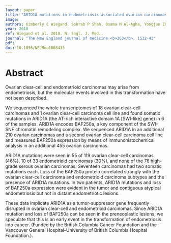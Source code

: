 ```yaml
---
layout: paper
title: "ARID1A mutations in endometriosis-associated ovarian carcinomas."
image: 
authors: Kimberly C Wiegand, Sohrab P Shah, Osama M Al-Agha, Yongjun Zhao, Kane Tse, Thomas Zeng, Janine Senz, Melissa K McConechy, Michael S Anglesio, Steve E Kalloger, Winnie Yang, Alireza Heravi-Moussavi, Ryan Giuliany, Christine Chow, John Fee, Abdalnasser Zayed, Leah Prentice, Nataliya Melnyk, Gulisa Turashvili, Allen D Delaney, Jason Madore, Stephen Yip, Andrew W McPherson, Gavin Ha, Lynda Bell, Sian Fereday, Angela Tam, Laura Galletta, Patricia N Tonin, Diane Provencher, Dianne Miller, Steven J M Jones, Richard A Moore, Gregg B Morin, Arusha Oloumi, Niki Boyd, Samuel A Aparicio, Ie-Ming Shih, Anne-Marie Mes-Masson, David D Bowtell, Martin Hirst, Blake Gilks, Marco A Marra, David G Huntsman
year: 2010
ref: Wiegand et al. 2010. N. Engl. J. Med..
journal: "The New England journal of medicine <b>363</b>, 1532-43"
pdf: 
doi: 10.1056/NEJMoa1008433
---
```


# Abstract

Ovarian clear-cell and endometrioid carcinomas may arise from endometriosis, but the molecular events involved in this transformation have not been described.

We sequenced the whole transcriptomes of 18 ovarian clear-cell carcinomas and 1 ovarian clear-cell carcinoma cell line and found somatic mutations in ARID1A (the AT-rich interactive domain 1A [SWI-like] gene) in 6 of the samples. ARID1A encodes BAF250a, a key component of the SWI–SNF chromatin remodeling complex. We sequenced ARID1A in an additional 210 ovarian carcinomas and a second ovarian clear-cell carcinoma cell line and measured BAF250a expression by means of immunohistochemical analysis in an additional 455 ovarian carcinomas.

ARID1A mutations were seen in 55 of 119 ovarian clear-cell carcinomas (46%), 10 of 33 endometrioid carcinomas (30%), and none of the 76 high-grade serous ovarian carcinomas. Seventeen carcinomas had two somatic mutations each. Loss of the BAF250a protein correlated strongly with the ovarian clear-cell carcinoma and endometrioid carcinoma subtypes and the presence of ARID1A mutations. In two patients, ARID1A mutations and loss of BAF250a expression were evident in the tumor and contiguous atypical endometriosis but not in distant endometriotic lesions.

These data implicate ARID1A as a tumor-suppressor gene frequently disrupted in ovarian clear-cell and endometrioid carcinomas. Since ARID1A mutation and loss of BAF250a can be seen in the preneoplastic lesions, we speculate that this is an early event in the transformation of endometriosis into cancer. (Funded by the British Columbia Cancer Foundation and the Vancouver General Hospital–University of British Columbia Hospital Foundation.).

